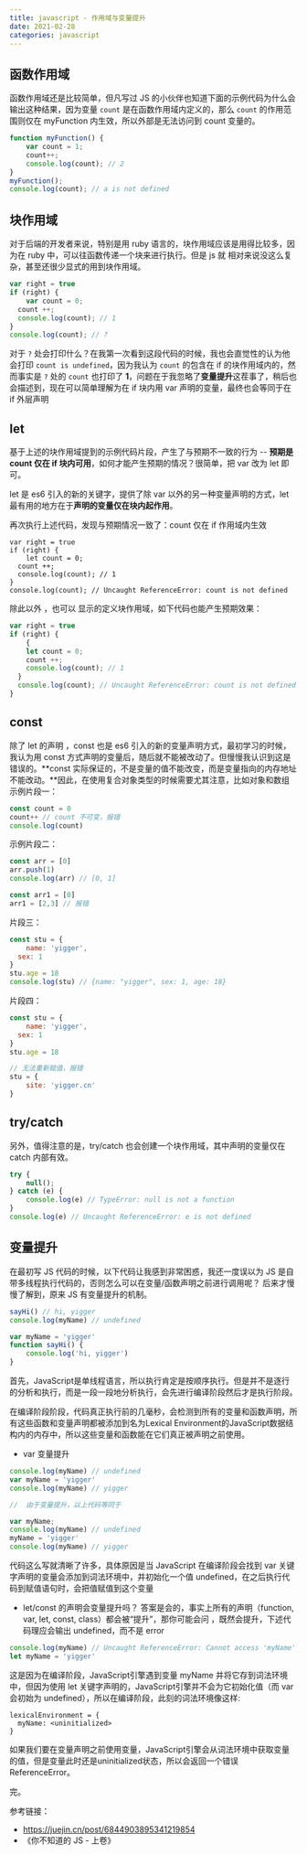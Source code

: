 ```yaml
---
title: javascript - 作用域与变量提升
date: 2021-02-28
categories: javascript
---
```


## 函数作用域
函数作用域还是比较简单，但凡写过 JS 的小伙伴也知道下面的示例代码为什么会输出这种结果，因为变量 `count` 是在函数作用域内定义的，那么 `count` 的作用范围则仅在 myFunction 内生效，所以外部是无法访问到 count 变量的。
```js
function myFunction() {
	var count = 1;
	count++;
	console.log(count); // 2
}
myFunction();
console.log(count); // a is not defined
```

## 块作用域
对于后端的开发者来说，特别是用 ruby  语言的，块作用域应该是用得比较多，因为在 ruby 中，可以往函数传递一个块来进行执行。但是 js 就 相对来说没这么复杂，甚至还很少显式的用到块作用域。
```js
var right = true
if (right) {
	var count = 0;
  count ++;
  console.log(count); // 1
}
console.log(count); // ?
```

对于 `?` 处会打印什么？在我第一次看到这段代码的时候，我也会直觉性的认为他会打印 `count is undefined`，因为我认为 `count` 的包含在 if 的块作用域内的，然而事实是 `?` 处的 `count` 也打印了 **1**，问题在于我忽略了**变量提升**这茬事了，稍后也会描述到，现在可以简单理解为在 if 块内用 var 声明的变量，最终也会等同于在 if 外层声明

## let
基于上述的块作用域提到的示例代码片段，产生了与预期不一致的行为 -- **预期是 count 仅在 if 块内可用**，如何才能产生预期的情况？很简单，把 var 改为 let 即可。

let 是 es6 引入的新的关键字，提供了除 var 以外的另一种变量声明的方式，let 最有用的地方在于**声明的变量仅在块内起作用**。

再次执行上述代码，发现与预期情况一致了：count 仅在 if 作用域内生效
```
var right = true
if (right) {
	let count = 0;
  count ++;
  console.log(count); // 1
}
console.log(count); // Uncaught ReferenceError: count is not defined
```

除此以外 ，也可以 显示的定义块作用域，如下代码也能产生预期效果：
```js
var right = true
if (right) {
	{
    let count = 0;
    count ++;
    console.log(count); // 1
  }
  console.log(count); // Uncaught ReferenceError: count is not defined
}
```

## const

除了 let 的声明 ，const 也是 es6 引入的新的变量声明方式，最初学习的时候，我认为用 const 方式声明的变量后，随后就不能被改动了。但慢慢我认识到这是错误的。**const 实际保证的，不是变量的值不能改变，而是变量指向的内存地址不能改动。**因此，在使用复合对象类型的时候需要尤其注意，比如对象和数组
示例片段一：
```js
const count = 0
count++ // count 不可变，报错
console.log(count)
```

示例片段二：
```js
const arr = [0]
arr.push(1)
console.log(arr) // [0, 1]

const arr1 = [0]
arr1 = [2,3] // 报错
```

片段三：
```js
const stu = {
	name: 'yigger',
  sex: 1
}
stu.age = 18
console.log(stu) // {name: "yigger", sex: 1, age: 18}
```

片段四：
```js
const stu = {
	name: 'yigger',
  sex: 1
}
stu.age = 18

// 无法重新赋值，报错
stu = {
	site: 'yigger.cn'
}
```

## try/catch
另外，值得注意的是，try/catch 也会创建一个块作用域，其中声明的变量仅在 catch 内部有效。
```js
try {
	null();	
} catch (e) {
	console.log(e) // TypeError: null is not a function
}
console.log(e) // Uncaught ReferenceError: e is not defined
```

## 变量提升
在最初写 JS 代码的时候，以下代码让我感到非常困惑，我还一度误以为 JS 是自带多线程执行代码的，否则怎么可以在变量/函数声明之前进行调用呢？ 后来才慢慢了解到，原来 JS 有变量提升的机制。
```js
sayHi() // hi, yigger
console.log(myName) // undefined

var myName = 'yigger'
function sayHi() {
	console.log('hi, yigger')
}
```

首先，JavaScript是单线程语言，所以执行肯定是按顺序执行。但是并不是逐行的分析和执行，而是一段一段地分析执行，会先进行编译阶段然后才是执行阶段。

在编译阶段阶段，代码真正执行前的几毫秒，会检测到所有的变量和函数声明，所有这些函数和变量声明都被添加到名为Lexical Environment的JavaScript数据结构内的内存中，所以这些变量和函数能在它们真正被声明之前使用。



- var 变量提升

```js
console.log(myName) // undefined
var myName = 'yigger'
console.log(myName) // yigger

//  由于变量提升，以上代码等同于

var myName;
console.log(myName) // undefined
myName = 'yigger'
console.log(myName) // yigger
```

代码这么写就清晰了许多，具体原因是当 JavaScript 在编译阶段会找到 var 关键字声明的变量会添加到词法环境中，并初始化一个值 undefined，在之后执行代码到赋值语句时，会把值赋值到这个变量

- let/const 的声明会变量提升吗？
答案是会的，事实上所有的声明（function, var, let, const, class）都会被“提升”，那你可能会问 ，既然会提升，下述代码理应会输出 undefined，而不是 error

```js
console.log(myName) // Uncaught ReferenceError: Cannot access 'myName' before initialization
let myName = 'yigger'
```

这是因为在编译阶段，JavaScript引擎遇到变量 myName 并将它存到词法环境中，但因为使用 let  关键字声明的，JavaScript引擎并不会为它初始化值（而 var 会初始为 undefined），所以在编译阶段，此刻的词法环境像这样:
```
lexicalEnvironment = {
  myName: <uninitialized>
}
```

如果我们要在变量声明之前使用变量，JavaScript引擎会从词法环境中获取变量的值，但是变量此时还是uninitialized状态，所以会返回一个错误ReferenceError。


完。

参考链接：
- https://juejin.cn/post/6844903895341219854
- 《你不知道的 JS - 上卷》
